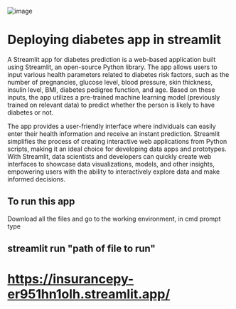 ![image](https://cdn.hashnode.com/res/hashnode/image/upload/v1669759935888/AfT-iOPJL.png?auto=compress,format&format=webp)
# Deploying diabetes app in streamlit
A Streamlit app for diabetes prediction is a web-based application built using Streamlit, an open-source Python library.
The app allows users to input various health parameters related to diabetes risk factors, such as the number of pregnancies, glucose level, blood pressure, skin thickness, insulin level, BMI, diabetes pedigree function, and age. 
Based on these inputs, the app utilizes a pre-trained machine learning model (previously trained on relevant data) to predict whether the person is likely to have diabetes or not.

The app provides a user-friendly interface where individuals can easily enter their health information and receive an instant prediction.
Streamlit simplifies the process of creating interactive web applications from Python scripts, making it an ideal choice for developing data apps and prototypes.
With Streamlit, data scientists and developers can quickly create web interfaces to showcase data visualizations, models, and other insights, empowering users with the ability to interactively explore data and make informed decisions.

## To run this app 
Download all the files and go to the working environment, in cmd prompt type 

## streamlit run "path of file to run"

# https://insurancepy-er951hn1olh.streamlit.app/


